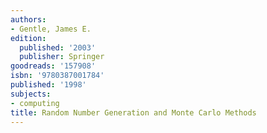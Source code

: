 ```yaml
---
authors:
- Gentle, James E.
edition:
  published: '2003'
  publisher: Springer
goodreads: '157908'
isbn: '9780387001784'
published: '1998'
subjects:
- computing
title: Random Number Generation and Monte Carlo Methods
---
```


